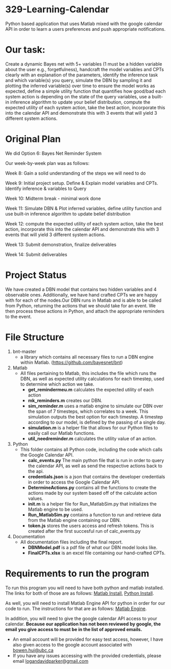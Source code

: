 # 329-Learning-Calendar
Python based application that uses Matlab mixed with the google calendar API in order to learn a users preferences and push appropriate notifications.
# Our task:
Create a dynamic Bayes net with 5+ variables (1 must be a hidden variable about the user e.g., forgetfulness), handcraft the model variables and CPTs clearly with an explanation of the parameters, identify the inference task and which variable(s) you query, simulate the DBN by sampling it and plotting the inferred variable(s) over time to ensure the model works as expected, define a simple utility function that quantifies how good/bad each system action is depending on the state of the query variables, use a built-in inference algorithm to update your belief distribution, compute the expected utility of each system action, take the best action, incorporate this into the calendar API and demonstrate this with 3 events that will yield 3 different system actions.
# Original Plan
We did Option 6: Bayes Net Reminder System

Our week-by-week plan was as follows:

Week 8: Gain a solid understanding of the steps we will need to do

Week 9: Initial project setup. Define & Explain model variables and CPTs. Identify inference & variables to Query

Week 10: Midterm break - minimal work done

Week 11: Simulate DBN & Plot inferred variables, define utility function and use built-in inference algorithm to update belief distribution

Week 12: compute the expected utility of each system action, take the best action, incorporate this into the calendar API and demonstrate this with 3 events that will yield 3 different system actions.

Week 13: Submit demonstration, finalize deliverables

Week 14: Submit deliverables

# Project Status
We have created a DBN model that contains two hidden variables and 4 observable ones. Additionally, we have hand crafted CPTs we are happy with for each of the nodes.Our DBN runs in Matlab and is able to be called from Python, returning the actions that we should take for an event. We
then process these actions in Python, and attach the appropriate reminders to the event. 
# File Structure
1. bnt-master
    - a library which contains all necessary files to run a DBN engine within Matlab. (https://github.com/bayesnet/bnt)
2. Matlab
    - All files pertaining to Matlab, this includes the file which runs the DBN, as well as expected utility calculations for each timestep, used to determine which action we take.
        - **get_remindermeu.m** calculates the expected utility of each action
        - **mk_reminders.m** creates our DBN.
        - **sim_reminder.m** uses a matlab engine to simulate our DBN over the span of 7 timesteps, which correlates to a week. This simulation outputs the best option for each timestep. A timestep according to our model, is defined by the passing of a single day.
        - **simulation.m** is a helper file that allows for our Python files to easily call our Matlab functions.
        - **util_needreminder.m** calculates the utility value of an action.
3. Python
    - This folder contains all Python code, including the code which calls the Google Calendar API.
        - **calc_events.py** The main python file that is run in order to query the calendar API, as well as send the respective actions back to the api.
        - **credentials.json** is a json that contains the developer credentials in order to access the Google Calendar API.
        - **DetermineActions.py** contains all the functions to create the actions made by our system based off of the calculate action values.
        - **init.m** is a helper file for Run_MatlabSim.py that initializes the Matlab engine to be used.
        - **Run_MatlabSim.py** contains a function to run and retrieve data from the Matlab engine containing our DBN.
        - **token.js** stores the users access and refresh tokens. This is created after the first succesful run of calc_events.py
4. Documentation
    - All documentation files including the final report.
        - **DBNModel.pdf** is a pdf file of what our DBN model looks like.
        - **FinalCPTs.xlsx** is an excel file containing our hand-crafted CPTs.
# Requirements to run the program
To run this program you will need to have both python and matlab installed. The links for both of those are as follows: [Matlab Install](https://www.mathworks.com/help/install/), [Python Install](https://www.python.org/downloads/).

As well, you will need to install Matlab Engine API for python in order for our code to run. The instructions for that are as follows: [Matlab Engine](https://www.mathworks.com/help/matlab/matlab_external/install-the-matlab-engine-for-python.html).

In addition, you will need to give the google calendar API access to your calendar. **Because our application has not been reviewed by google, the email you give access to must be in the list of approved emails.** 

   - An email account will be provided for easy test access, however, I have also given access to the google account associated with bowen.hui@ubc.ca
   - If you have any issues accessing with the provided credentials, please email logandavidparker@gmail.com
